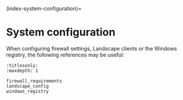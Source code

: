 (index-system-configuration)=

# System configuration

When configuring firewall settings, Landscape clients or the Windows registry,
the following references may be useful:

```{toctree}
:titlesonly:
:maxdepth: 1

firewall_requirements
landscape_config
windows_registry
```

